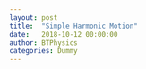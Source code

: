 ```yaml
---
layout: post
title:  "Simple Harmonic Motion"
date:   2018-10-12 00:00:00
author: BTPhysics
categories: Dummy
---
```

